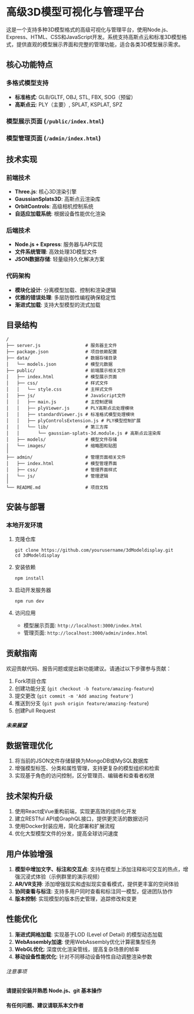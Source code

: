 # 高级3D模型可视化与管理平台

这是一个支持多种3D模型格式的高级可视化与管理平台，使用Node.js、Express、HTML、CSS和JavaScript开发。系统支持高斯点云和标准3D模型格式，提供直观的模型展示界面和完整的管理功能，适合各类3D模型展示需求。

## 核心功能特点

### 多格式模型支持
- **标准格式**: GLB/GLTF, OBJ, STL, FBX, SOG（预留）
- **高斯点云**: PLY（主要）, SPLAT, KSPLAT, SPZ

### 模型展示页面 (`/public/index.html`)


### 模型管理页面 (`/admin/index.html`)


## 技术实现

### 前端技术
- **Three.js**: 核心3D渲染引擎
- **GaussianSplats3D**: 高斯点云渲染库
- **OrbitControls**: 高级相机控制系统
- **自适应加载系统**: 根据设备性能优化渲染

### 后端技术
- **Node.js + Express**: 服务器与API实现
- **文件系统管理**: 高效处理3D模型文件
- **JSON数据存储**: 轻量级持久化解决方案

### 代码架构
- **模块化设计**: 分离模型加载、控制和渲染逻辑
- **优雅的错误处理**: 多层防御性编程确保稳定性
- **渐进式加载**: 支持大型模型的流式加载

## 目录结构

```
/
├── server.js                 # 服务器主文件
├── package.json              # 项目依赖配置
├── data/                     # 数据存储目录
│   └── models.json           # 模型元数据
├── public/                   # 前端展示相关文件
│   ├── index.html            # 模型展示页面
│   ├── css/                  # 样式文件
│   │   └── style.css         # 主样式文件
│   ├── js/                   # JavaScript文件
│   │   ├── main.js           # 主控制逻辑
│   │   ├── plyViewer.js      # PLY高斯点云处理模块
│   │   ├── standardViewer.js # 标准格式模型处理模块
│   │   ├── plyControlsExtension.js # PLY模型控制扩展
│   │   └── lib/              # 第三方库
│   │       └── gaussian-splats-3d.module.js # 高斯点云渲染库
│   ├── models/               # 模型文件存储
│   └── images/               # 缩略图和贴图
│
├── admin/                    # 管理页面相关文件
│   ├── index.html            # 模型管理界面
│   ├── css/                  # 管理界面样式
│   └── js/                   # 管理逻辑
│
└── README.md                 # 项目文档
```

## 安装与部署

### 本地开发环境
1. 克隆仓库
   ```
   git clone https://github.com/yourusername/3dModeldisplay.git
   cd 3dModeldisplay
   ```

2. 安装依赖
   ```
   npm install
   ```

3. 启动开发服务器
   ```
   npm run dev
   ```

4. 访问应用
   - 模型展示页面: `http://localhost:3000/index.html`
   - 管理页面: `http://localhost:3000/admin/index.html`

   
## 贡献指南
欢迎贡献代码、报告问题或提出新功能建议。请通过以下步骤参与贡献：

1. Fork项目仓库
2. 创建功能分支 (`git checkout -b feature/amazing-feature`)
3. 提交更改 (`git commit -m 'Add amazing feature'`)
4. 推送到分支 (`git push origin feature/amazing-feature`)
5. 创建Pull Request

##### 未来展望

## 数据管理优化
1. 将当前的JSON文件存储替换为MongoDB或MySQL数据库
2. 增强模型标签、分类和属性管理，支持更复杂的模型组织和检索
3. 实现基于角色的访问控制，区分管理员、编辑者和查看者权限

## 技术架构升级
1. 使用React或Vue重构前端，实现更高效的组件化开发
2. 建立RESTful API或GraphQL接口，提供更灵活的数据访问
3. 使用Docker封装应用，简化部署和扩展流程
4.  优化大型模型文件的分发，提高全球访问速度

## 用户体验增强
1. **模型中增加文字、标注和交互点**: 支持在模型上添加注释和可交互的热点，增强沉浸式体验（示例群里的演示视频）
2. **AR/VR支持**: 添加增强现实和虚拟现实查看模式，提供更丰富的空间体验
3. **协同查看与标注**: 支持多用户同时查看和标注同一模型，促进团队协作
4. **版本控制**: 实现模型的版本历史管理，追踪修改和变更

## 性能优化
1. **渐进式网格加载**: 实现基于LOD (Level of Detail) 的模型动态加载
2. **WebAssembly加速**: 使用WebAssembly优化计算密集型任务
3. **WebGL优化**: 深度优化渲染管线，提高复杂场景的帧率
4. **移动设备性能优化**: 针对不同移动设备特性自动调整渲染参数
######  注意事项 
#### 请提前安装并熟悉 Node.js、git 基本操作
#### 有任何问题、建议请联系本文作者
